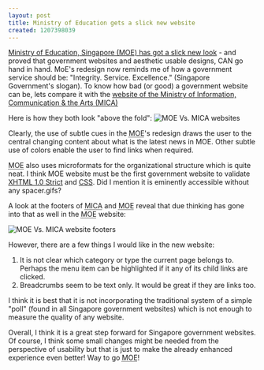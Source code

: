 ```yaml
--- 
layout: post
title: Ministry of Education gets a slick new website
created: 1207398039
---
```

<a href="http://www.moe.edu.sg">Ministry of Education, Singapore (MOE) has got a slick new look</a> - and proved that government websites and aesthetic usable designs, CAN go hand in hand. MoE's redesign now reminds me of how a government service should be: "Integrity. Service. Excellence." (Singapore Government's slogan). To know how bad (or good) a government website can be, lets compare it with the <a href="http://www.mica.gov.sg/">website of the Ministry of Information, Communication &amp; the Arts (MICA)</a>

Here is how they both look "above the fold":
<img src="/blog/files/moevsmica.gif" alt="MOE Vs. MICA websites" />

Clearly, the use of subtle cues in the <abbr title="Ministry of Education, Singapore">MOE</abbr>'s redesign draws the user to the central changing content about what is the latest news in MOE. Other subtle use of colors enable the user to find links when required. 

<abbr title="Ministry of Education, Singapore">MOE</abbr> also uses microformats for the organizational structure which is quite neat. I think MOE website must be the first government website to validate <a href="http://validator.w3.org/check?uri=www.moe.edu.sg&charset=%28detect+automatically%29&doctype=Inline&group=0">XHTML 1.0 Strict</a> and <a href="http://jigsaw.w3.org/css-validator/validator?uri=www.moe.edu.sg&profile=css21&usermedium=all&warning=1&lang=en">CSS</a>. Did I mention it is eminently accessible without any spacer.gifs?

A look at the footers of <abbr title="Ministry of Information, Communication &amp; the Arts">MICA</abbr> and <abbr title="Ministry of Education, Singapore">MOE</abbr> reveal that due thinking has gone into that as well in the <abbr title="Ministry of Education, Singapore">MOE</abbr> website:

<img src="/blog/files/moevsmicafooter.gif" alt="MOE Vs. MICA website footers" />

However, there are a few things I would like in the new website:
<ol>
	<li>
		It is not clear which category or type the current page belongs to. Perhaps the menu item can be highlighted if it any of its child links are clicked.
	</li>
	<li>
		Breadcrumbs seem to be text only. It would be great if they are links too. 
	</li>
</ol>

I think it is best that it is not incorporating the traditional system of a simple "poll" (found in all Singapore government websites) which is not enough to measure the quality of any website. 

Overall, I think it is a great step forward for Singapore government websites. Of course, I think some small changes might be needed from the perspective of usability but that is just to make the already enhanced experience even better! Way to go <abbr title="Ministry of Education, Singapore">MOE</abbr>!
